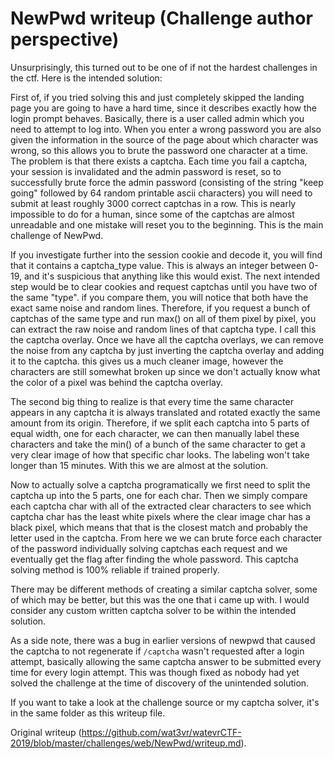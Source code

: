 # NewPwd writeup (Challenge author perspective)

Unsurprisingly, this turned out to be one of if not the hardest challenges in
the ctf. Here is the intended solution:

First of, if you tried solving this and just completely skipped the landing
page you are going to have a hard time, since it describes exactly how the
login prompt behaves. Basically, there is a user called admin which you need
to attempt to log into. When you enter a wrong password you are also given the
information in the source of the page about which character was wrong, so this
allows you to brute the password one character at a time. The problem is that
there exists a captcha. Each time you fail a captcha, your session is
invalidated and the admin password is reset, so to successfully brute force
the admin password (consisting of the string "keep going" followed by 64
random printable ascii characters) you will need to submit at least roughly
3000 correct captchas in a row. This is nearly impossible to do for a human,
since some of the captchas are almost unreadable and one mistake will reset
you to the beginning. This is the main challenge of NewPwd.

If you investigate further into the session cookie and decode it, you will
find that it contains a captcha_type value. This is always an integer between
0-19, and it's suspicious that anything like this would exist. The next
intended step would be to clear cookies and request captchas until you have
two of the same "type". if you compare them, you will notice that both have
the exact same noise and random lines. Therefore, if you request a bunch of
captchas of the same type and run max() on all of them pixel by pixel, you can
extract the raw noise and random lines of that captcha type. I call this the
captcha overlay. Once we have all the captcha overlays, we can remove the
noise from any captcha by just inverting the captcha overlay and adding it to
the captcha. this gives us a much cleaner image, however the characters are
still somewhat broken up since we don't actually know what the color of a
pixel was behind the captcha overlay.

The second big thing to realize is that every time the same character appears
in any captcha it is always translated and rotated exactly the same amount
from its origin. Therefore, if we split each captcha into 5 parts of equal
width, one for each character, we can then manually label these characters and
take the min() of a bunch of the same character to get a very clear image of
how that specific char looks. The labeling won't take longer than 15 minutes.
With this we are almost at the solution.

Now to actually solve a captcha programatically we first need to split the
captcha up into the 5 parts, one for each char. Then we simply compare each
captcha char with all of the extracted clear characters to see which captcha
char has the least white pixels where the clear image char has a black pixel,
which means that that is the closest match and probably the letter used in the
captcha. From here we we can brute force each character of the password
individually solving captchas each request and we eventually get the flag
after finding the whole password. This captcha solving method is 100% reliable
if trained properly.

There may be different methods of creating a similar captcha solver, some of
which may be better, but this was the one that i came up with. I would
consider any custom written captcha solver to be within the intended solution.

As a side note, there was a bug in earlier versions of newpwd that caused the
captcha to not regenerate if `/captcha` wasn't requested after a login
attempt, basically allowing the same captcha answer to be submitted every time
for every login attempt. This was though fixed as nobody had yet solved the
challenge at the time of discovery of the unintended solution.

If you want to take a look at the challenge source or my captcha solver, it's
in the same folder as this writeup file.  

Original writeup
(https://github.com/wat3vr/watevrCTF-2019/blob/master/challenges/web/NewPwd/writeup.md).